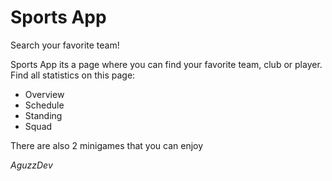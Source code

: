 # **Sports App**

Search your favorite team!

Sports App its a page where you can find your favorite team, club or player. Find all statistics on this page:

- Overview
- Schedule
- Standing
- Squad

There are also 2 minigames that you can enjoy

*AguzzDev*
